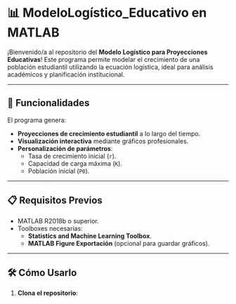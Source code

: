 # 📊 ModeloLogístico_Educativo en MATLAB

¡Bienvenido/a al repositorio del **Modelo Logístico para Proyecciones Educativas**! Este programa permite modelar el crecimiento de una población estudiantil utilizando la ecuación logística, ideal para análisis académicos y planificación institucional.

---

## 🚀 Funcionalidades

El programa genera:
- **Proyecciones de crecimiento estudiantil** a lo largo del tiempo.
- **Visualización interactiva** mediante gráficos profesionales.
- **Personalización de parámetros**:
  - Tasa de crecimiento inicial (`r`).
  - Capacidad de carga máxima (`K`).
  - Población inicial (`P0`).

---

## 📋 Requisitos Previos

- MATLAB R2018b o superior.
- Toolboxes necesarias:
  - **Statistics and Machine Learning Toolbox**.
  - **MATLAB Figure Exportación** (opcional para guardar gráficos).

---

## 🛠️ Cómo Usarlo

1. **Clona el repositorio**: